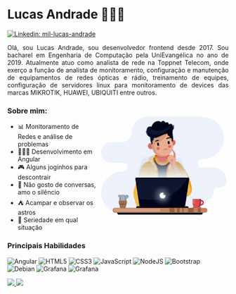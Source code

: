 # Lucas Andrade 👨🏽‍💻
[![Linkedin: mil-lucas-andrade](https://img.shields.io/badge/-Lucas%20Andrade-blue?style=flat-square&logo=Linkedin&logoColor=white&link=https://www.linkedin.com/in/mil-lucas-andrade/)](https://www.linkedin.com/in/mil-lucas-andrade/)

<p style="text-align: justify">Olá, sou Lucas Andrade, sou desenvolvedor frontend desde 2017. Sou bacharel em Engenharia de Computação pela UniEvangélica no ano de 2019. Atualmente atuo como analista de rede na Toppnet Telecom, onde exerço a função de analista de monitoramento, configuração e manutenção de equipamentos de redes ópticas e rádio, treinamento de equipes, configuração de servidores linux para monitoramento de devices das marcas MIKROTIK, HUAWEI, UBIQUITI entre outros.</p>

<img src="image.gif" align="right" width="300">

### Sobre mim:
- 📊 Monitoramento de Redes e análise de problemas
- 👨🏽‍💻 Desenvolvimento em Angular
- 🎮 Alguns joginhos para descontrair
- 🙊 Não gosto de conversas, amo o silêncio
- ⛺ Acampar e observar os astros
- 🏹 Seriedade em qual situação

### Principais Habilidades
<p align="left"> 
  <img src="https://icongr.am/devicon/angularjs-plain.svg?size=38&color=a80030" alt="Angular"/> 
  <img src="https://icongr.am/devicon/html5-original-wordmark.svg?size=40&color=currentColor" alt="HTML5"/>
  <img src="https://icongr.am/devicon/css3-original-wordmark.svg?size=40&color=currentColor" alt="CSS3"/>
  <img src="https://icongr.am/devicon/javascript-original.svg?size=35&color=currentColor" alt="JavaScript"/>
  <img src="https://icongr.am/devicon/nodejs-original.svg?size=40&color=currentColor" alt="NodeJS"/>
  <img src="https://icongr.am/devicon/bootstrap-plain-wordmark.svg?size=40&color=4e1d58" alt="Bootstrap"/>
  <img src="https://icongr.am/devicon/debian-original.svg?size=38&color=a80030" alt="Debian"/>
  <img src="https://grafana.com/static/assets/img/fav32.png" alt="Grafana"/>
  <img src="https://assets.zabbix.com/dist/images/fd87efa6da9bed3fd8c9cfb442a3d537.svg" width="100" alt="Grafana"/>

</p>

<a href="https://github.com/miluksandrades">
  <img height="150em" src="https://github-readme-stats.vercel.app/api?username=miluksandrades&theme=dracula&show_icons=true"/>
  <img height="150em" src="https://github-readme-stats.vercel.app/api/top-langs/?username=miluksandrades&layout=compact&theme=dracula"/>
<div>
